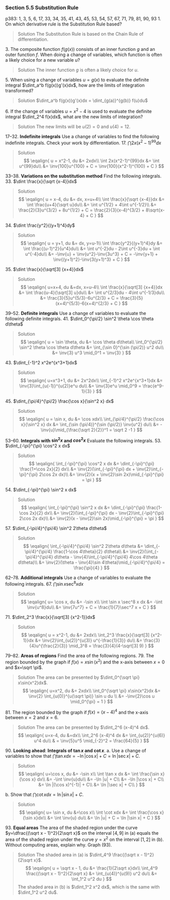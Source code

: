 ### Section 5.5 Substitution Rule
p383: 1, 3, 5, 6, 17, 33, 34, 35, 41, 43, 45, 53, 54, 57, 67, 71, 79, 81, 90, 93
1\. On which derivative rule is the Substitution Rule based?
>Solution
The Substitution Rule is based on the Chain Rule of differentiation.

3\. The composite function $f(g(x))$ consists of an inner function $g$
and an outer function $f$. When doing a change of variables, which
function is often a likely choice for a new variable $u$?
>Solution
The inner function $g$ is often a likely choice for $u$.

5\. When using a change of variables $u = g(x)$ to evaluate the definite integral $\dint_a^b f(g(x))g'(x)dx$, how are the limits of integration transformed?
>Solution
$\dint_a^b f(g(x))g'(x)dx = \dint_{g(a)}^{g(b)} f(u)du$

6\. If the change of variables $u = x^2 - 4$ is used to evaluate the definite integral $\dint_2^4 f(x)dx$, what are the new limits of integration?
>Solution
The new limits will be $u(2) = 0$ and $u(4) = 12$.

17–32\. **Indefinite integrals** Use a change of variables to find the following indefinite integrals. Check your work by differentiation.
17\. $\dint 2x(x^2-1)^{99}dx$
>Solution
$$
\eqalign{
u = x^2-1, du &= 2xdx\\
\int 2x(x^2-1)^{99}dx &= \int u^{99}du\\
&= \inv{100}u^{100} + C = \inv{100}(x^2-1)^{100} + C
}
$$

33–38\. **Variations on the substitution method** Find the following integrals.
33\. $\dint \frac{x}{\sqrt {x-4}}dx$
>Solution
$$
\eqalign{
u = x-4, du &= dx, x=u+4\\
\int \frac{x}{\sqrt {x-4}}dx &= \int \frac{u+4}{\sqrt u}du\\
&= \int u^{1/2} + 4\int u^{-1/2}\\
&= \frac{2}{3}u^{3/2} + 8u^{1/2} + C = \frac{2}{3}(x-4)^{3/2} + 8\sqrt{x-4} + C
}
$$

34\. $\dint \frac{y^2}{(y+1)^4}dy$
>Solution
$$
\eqalign{
u = y+1, du &= dx, y=u-1\\
\int \frac{y^2}{(y+1)^4}dy &= \int \frac{(u-1)^2}{u^4}du\\
&= \int u^{-2}du - 2\int u^{-3}du + \int u^{-4}du\\
&= -\inv{u} + \inv{u^2}-\inv{3u^3} + C = -\inv{y+1} + \inv{(y+1)^2}-\inv{3(y+1)^3} + C
}
$$

35\. $\dint \frac{x}{\sqrt[3] {x+4}}dx$
>Solution
$$
\eqalign{
u=x+4, du &=dx, x=u-4\\
\int \frac{x}{\sqrt[3] {x+4}}dx &= \int \frac{u-4}{\sqrt[3] u}du\\
&= \int u^{2/3}du - 4\int u^{-1/3}du\\
&= \frac{3}{5}u^{5/3}-6u^{2/3} + C = \frac{3}{5}(x+4)^{5/3}-6(x+4)^{2/3} + C
}
$$

39–52\. **Definite integrals** Use a change of variables to evaluate the following definite integrals.
41\. $\dint_0^{\pi/2} \sin^2 \theta \cos \theta d\theta$
>Solution
$$
\eqalign{
u = \sin \theta, du &= \cos \theta d\theta\\
\int_0^{\pi/2} \sin^2 \theta \cos \theta d\theta &= \int_{\sin 0}^{\sin (\pi/2)} u^2 du\\
&= \inv{3} u^3 \mid_0^1 = \inv{3}
}
$$

43\. $\dint_{-1}^2 x^2e^{x^3+1}dx$
>Solution
$$
\eqalign{
u=x^3+1, du &= 2x^2dx\\
\int_{-1}^2 x^2e^{x^3+1}dx &= \inv{3}\int_{u(-1)}^{u(2)}e^u du\\
&= \inv{3}e^u \mid_0^9 = \frac{e^9-1}{3}
}
$$

45\. $\dint_{\pi/4}^{\pi/2} \frac{\cos x}{\sin^2 x} dx$
>Solution
$$
\eqalign{
u = \sin x, du &= \cos xdx\\
\int_{\pi/4}^{\pi/2} \frac{\cos x}{\sin^2 x} dx &= \int_{\sin (\pi/4)}^{\sin (\pi/2)} \inv{u^2} du\\
&= -\inv{u}\mid_{\frac{\sqrt 2}{2}}^1 = \sqrt 2 -1
}
$$

53–60\. **Integrals with $\sin^2 x$ and $cos^2 x$** Evaluate the following integrals.
53\. $\dint_{-\pi}^{\pi} \cos^2 x dx$
>Solution
$$
\eqalign{
\int_{-\pi}^{\pi} \cos^2 x dx &= \dint_{-\pi}^{\pi} \frac{1+\cos 2x}{2} dx\\
&= \inv{2}(\int_{-\pi}^{\pi} dx + \inv{2}\int_{-\pi}^{\pi} 2\cos 2x dx)\\
&= \inv{2}(x + \inv{2}\sin 2x)\mid_{-\pi}^{\pi} = \pi
}
$$

54\. $\dint_{-\pi}^{\pi} \sin^2 x dx$
>Solution
$$
\eqalign{
\int_{-\pi}^{\pi} \sin^2 x dx &= \dint_{-\pi}^{\pi} \frac{1-\cos 2x}{2} dx\\
&= \inv{2}(\int_{-\pi}^{\pi} dx - \inv{2}\int_{-\pi}^{\pi} 2\cos 2x dx)\\
&= \inv{2}(x - \inv{2}\sin 2x)\mid_{-\pi}^{\pi} = \pi
}
$$

57\. $\dint_{-\pi/4}^{\pi/4} \sin^2 2\theta d\theta$
>Solution
$$
\eqalign{
\int_{-\pi/4}^{\pi/4} \sin^2 2\theta d\theta &= \dint_{-\pi/4}^{\pi/4} \frac{1-\cos 4\theta}{2} d\theta\\
&= \inv{2}(\int_{-\pi/4}^{\pi/4} d\theta - \inv{4}\int_{-\pi/4}^{\pi/4} 4\cos 4\theta d\theta)\\
&= \inv{2}(\theta - \inv{4}\sin 4\theta)\mid_{-\pi/4}^{\pi/4} = \frac{\pi}{4}
}
$$

62–78\. **Additional integrals** Use a change of variables to evaluate the following integrals.
67\. $\dint \sin x \sec^8 x dx$
>Solution
$$
\eqalign{
u= \cos x, du &= -\sin x\\
\int \sin x \sec^8 x dx &= -\int \inv{u^8}du\\
&= \inv{7u^7} + C = \frac{1}{7}\sec^7 x + C
}
$$

71\. $\dint_2^3 \frac{x}{\sqrt[3] {x^2-1}}dx$
>Solution
$$
\eqalign{
u = x^2-1, du &= 2xdx\\
\int_2^3 \frac{x}{\sqrt[3] {x^2-1}}dx &= \inv{2}\int_{u(2)}^{u(3)} u^{-\frac{1}{3}} du\\
&= \frac{3}{4}u^{\frac{2}{3}} \mid_3^8 = \frac{3}{4}(4-\sqrt[3] 9)
}
$$

<!-- pagebreak -->
79–82\. **Areas of regions** Find the area of the following regions.
79\. The region bounded by the graph if $f(x) = x\sin (x^2)$ and the x-axis between $x=0$ and $x=\sqrt \pi$.
>Solution
The area can be presented by $\dint_0^{\sqrt \pi} x\sin(x^2)dx$.
$$
\eqalign{
u=x^2, du &= 2xdx\\
\int_0^{\sqrt \pi} x\sin(x^2)dx &= \inv{2} \int_{u(0)}^{u(\sqrt \pi)} \sin u du \\
&= -\inv{2}\cos u \mid_0^{\pi} = 1
}
$$

81\. The region bounded by the graph if $f(x)=(x-4)^4$ and the x-axis between $x=2$ and $x=6$.
>Solution
The area can be presented by $\dint_2^6 (x-4)^4 dx$.
$$
\eqalign{
u=x-4, du &=dx\\
\int_2^6 (x-4)^4 dx &= \int_{u(2)}^{u(6)} u^4 du\\
& = \inv{5}u^5 \mid_{-2}^2 = \frac{64}{5}
}
$$

90\. **Looking ahead**: **Integrals of $\tan x$ and $\cot x$**.
a. Use a change of variables to show that $\dint \tan x dx = -\ln |\cos x| + C = \ln |\sec x| + C$.
>Solution
$$
\eqalign{
u=\cos x, du &= -\sin x\\
\int \tan x dx &= \int \frac{\sin x}{\cos x} dx\\
&= -\int \inv{u}du\\
&= -\ln |u| + C\\
&= -\ln |\cos x| + C\\
&= \ln |(\cos x)^{-1}| + C\\
&= \ln |\sec x| + C\\
}
$$

<!-- pagebreak -->
b. Show that $\dint \cot xdx =  \ln |\sin x| + C$.
>Solution
$$
\eqalign{
u= \sin x, du &=\cos x\\
\int \cot xdx &=  \int \frac{\cos x}{\sin x}dx\\
&= \int \inv{u} du\\
&= \ln |u| + C = \ln |\sin x| + C
}
$$

93\. **Equal areas** The area of the shaded region under the curve $y=\dfrac{(\sqrt x - 1)^2}{2\sqrt x}$ on the interval $[4, 9]$ in (a) equals the area of the shaded region under the curve $y=x^2$ on the interval $[1, 2]$ in (b). Without computing areas, explain why. Graph (93).
>Solution
The shaded area in (a) is $\dint_4^9 \frac{(\sqrt x - 1)^2}{2\sqrt x}$.
$$
\eqalign{
u = \sqrt x - 1, du &= \frac{1}{2\sqrt x}dx\\
\int_4^9 \frac{(\sqrt x - 1)^2}{2\sqrt x} &= \int_{u(4)}^{u(9)} u^2 du\\
&= \int_1^2 u^2 du
}
$$
The shaded area in (b) is $\dint_1^2 x^2 dx$, which is the same with $\dint_1^2 u^2 du$.
